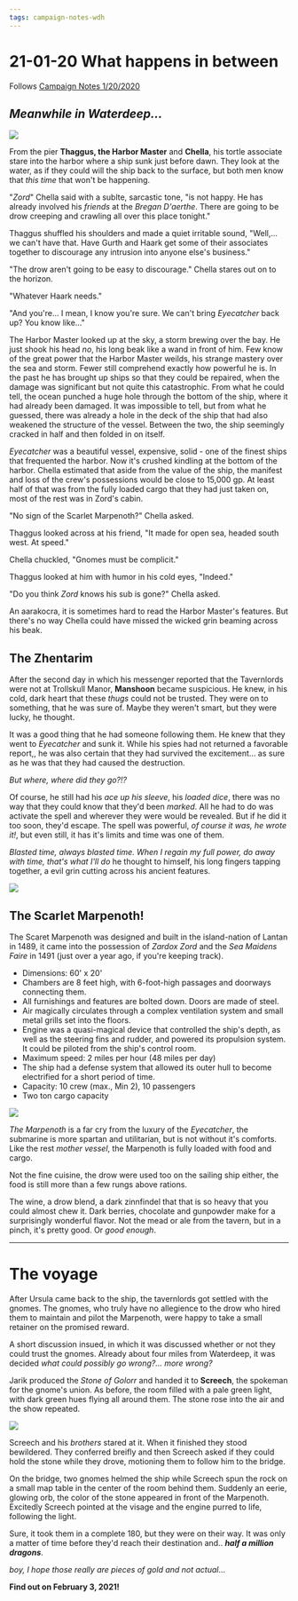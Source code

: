 ```yaml
---
tags: campaign-notes-wdh
---
```

# 21-01-20 What happens in between

Follows [Campaign Notes 1/20/2020](https://github.com/gregofgreg5/magick-ink2020/blob/main/story-so-far/dragon-heist%20module/wdh-2021-01-20-campaign-note.md#campaign-notes-january-20-2021)

## *Meanwhile in Waterdeep...*

![](https://i.imgur.com/9oGUasR.jpg)

From the pier **Thaggus, the Harbor Master** and **Chella**, his tortle associate stare into the harbor where a ship sunk just before dawn. They look at the water, as if they could will the ship back to the surface, but both men know that *this time* that won't be happening.

"*Zord*" Chella said with a sublte, sarcastic tone, "is not happy. He has already involved his *friends* at the *Bregan D'aerthe*. There are going to be drow creeping and crawling all over this place tonight."

Thaggus shuffled his shoulders and made a quiet irritable sound, "Well,... we can't have that. Have Gurth and Haark get some of their associates together to discourage any intrusion into anyone else's business."

"The drow aren't going to be easy to discourage." Chella stares out on to the horizon.

"Whatever Haark needs."

"And you're... I mean, I know you're sure. We can't bring *Eyecatcher* back up? You know like..."

The Harbor Master looked up at the sky, a storm brewing over the bay. He just shook his head *no*, his long beak like a wand in front of him. Few know of the great power that the Harbor Master weilds, his strange mastery over the sea and storm. Fewer still comprehend exactly how powerful he is. In the past he has brought up ships so that they could be repaired, when the damage was significant but not quite this catastrophic. From what he could tell, the ocean punched a huge hole through the bottom of the ship, where it had already been damaged. It was impossible to tell, but from what he guessed, there was already a hole in the deck of the ship that had also weakened the structure of the vessel. Between the two, the ship seemingly cracked in half and then folded in on itself.

*Eyecatcher* was a beautiful vessel, expensive, solid - one of the finest ships that frequented the harbor. Now it's crushed kindling at the bottom of the harbor. Chella estimated that aside from the value of the ship, the manifest and loss of the crew's possessions would be close to 15,000 gp. At least half of that was from the fully loaded cargo that they had just taken on, most of the rest was in Zord's cabin.

"No sign of the Scarlet Marpenoth?" Chella asked.

Thaggus looked across at his friend, "It made for open sea, headed south west. At speed."

Chella chuckled, "Gnomes must be complicit."

Thaggus looked at him with humor in his cold eyes, "Indeed."

"Do you think *Zord* knows his sub is gone?" Chella asked.

An aarakocra, it is sometimes hard to read the Harbor Master's features. But there's no way Chella could have missed the wicked grin beaming across his beak.

## The Zhentarim

After the second day in which his messenger reported that the Tavernlords were not at Trollskull Manor, **Manshoon** became suspicious. He knew, in his cold, dark heart that these *thugs* could not be trusted. They were on to something, that he was sure of. Maybe they weren't smart, but they were lucky, he thought.

It was a good thing that he had someone following them. He knew that they went to *Eyecatcher* and sunk it. While his spies had not returned a favorable report,, he was also certain that they had survived the excitement... as sure as he was that they had caused the destruction.

*But where, where did they go?!?*

Of course, he still had his *ace up his sleeve*, his *loaded dice*, there was no way that they could know that they'd been *marked*. All he had to do was activate the spell and wherever they were would be revealed. But if he did it too soon, they'd escape. The spell was powerful, *of course it was, he wrote it!*, but even still, it has it's limits and time was one of them.

*Blasted time, always blasted time. When I regain my full power, do away with time, that's what I'll do* he thought to himself, his long fingers tapping together, a evil grin cutting across his ancient features. 

![](https://i.imgur.com/EiFtusj.jpg)

## The Scarlet Marpenoth!

The Scaret Marpenoth was designed and built in the island-nation of Lantan in 1489, it came into the possession of *Zardox Zord* and the *Sea Maidens Faire* in 1491 (just over a year ago, if you're keeping track).


* Dimensions: 60' x 20' 
* Chambers are 8 feet high, with 6-foot-high passages and doorways connecting them.
* All furnishings and features are bolted down. Doors are made of steel.
* Air magically circulates through a complex ventilation system and small metal grills set into the floors.
* Engine was a quasi-magical device that controlled the ship's depth, as well as the steering fins and rudder, and powered its propulsion system. It could be piloted from the ship's control room.
* Maximum speed: 2 miles per hour (48 miles per day)
* The ship had a defense system that allowed its outer hull to become electrified for a short period of time.
* Capacity: 10 crew (max., Min 2), 10 passengers
* Two ton cargo capacity

![](https://i.imgur.com/6T0Hr2F.jpg)

*The Marpenoth* is a far cry from the luxury of the *Eyecatcher*, the submarine is more spartan and utilitarian, but is not without it's comforts. Like the rest *mother vessel*, the Marpenoth is fully loaded with food and cargo.

Not the fine cuisine, the drow were used too on the sailing ship either, the food is still more than a few rungs above rations.

The wine, a drow blend, a dark zinnfindel that that is so heavy that you could almost chew it. Dark berries, chocolate and gunpowder make for a surprisingly wonderful flavor. Not the mead or ale from the tavern, but in a pinch, it's pretty good. Or *good enough*.

---

# The voyage

After Ursula came back to the ship, the tavernlords got settled with the gnomes. The gnomes, who truly have no allegience to the drow who hired them to maintain and pilot the Marpenoth, were happy to take a small retainer on the promised reward. 

A short discussion insued, in which it was discussed whether or not they could trust the gnomes. Already about four miles from Waterdeep, it was decided *what could possibly go wrong?... more wrong?*

Jarik produced the *Stone of Golorr* and handed it to **Screech**, the spokeman for the gnome's union. As before, the room filled with a pale green light, with dark green hues flying all around them. The stone rose into the air and the show repeated.

![](https://i.imgur.com/39j0q0A.jpg)

Screech and his *brothers* stared at it. When it finished they stood bewildered. They conferred breifly and then Screech asked if they could hold the stone while they drove, motioning them to follow him to the bridge.

On the bridge, two gnomes helmed the ship while Screech spun the rock on a small map table in the center of the room behind them. Suddenly an eerie, glowing orb, the color of the stone appeared in front of the Marpenoth. Excitedly Screech pointed at the visage and the engine purred to life, following the light.

Sure, it took them in a complete 180, but they were on their way. It was only a matter of time before they'd reach their destination and.. ***half a million dragons***. 

*boy, I hope those really are pieces of gold and not actual*...

**Find out on February 3, 2021!**
